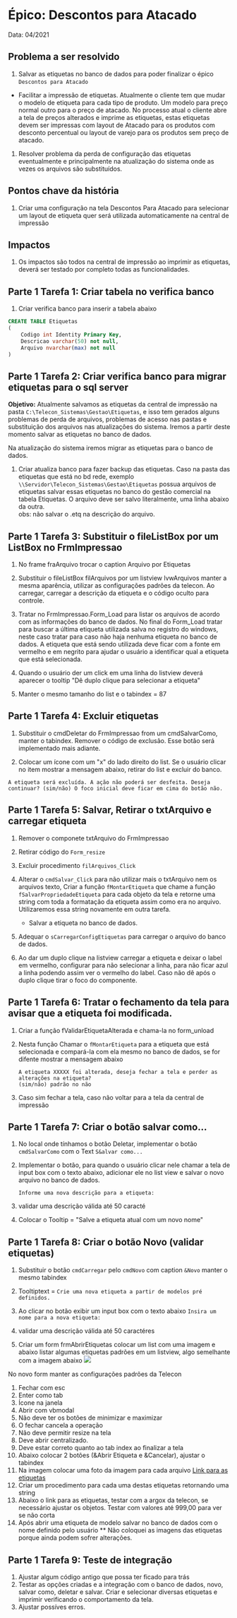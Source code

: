 # Épico: Descontos para Atacado
Data: 04/2021 
## Problema a ser resolvido
1. Salvar as etiquetas no banco de dados para poder finalizar o épico `Descontos para Atacado`
* Facilitar a impressão de etiquetas. Atualmente o cliente tem que mudar o modelo de etiqueta para cada tipo de produto. Um modelo para preço normal outro para o preço de atacado. No processo atual o cliente abre a tela de preços alterados e imprime as etiquetas, estas etiquetas devem ser impressas com layout de Atacado para os produtos com desconto percentual ou layout de varejo para os produtos sem preço de atacado.
1. Resolver problema da perda de configuração das etiquetas eventualmente e principalmente na atualização do sistema onde as vezes os arquivos são substituídos.
## Pontos chave da história
1. Criar uma configuração na tela Descontos Para Atacado para selecionar um layout de etiqueta quer será utilizada automaticamente na central de impressão

## Impactos
1. Os impactos são todos na central de impressão ao imprimir as etiquetas, deverá ser testado por completo todas as funcionalidades.



## Parte 1 Tarefa 1: Criar tabela no verifica banco
1. Criar verifica banco para inserir a tabela abaixo

``` sql
CREATE TABLE Etiquetas
(
    Codigo int Identity Primary Key,
    Descricao varchar(50) not null,
    Arquivo nvarchar(max) not null
)            
```

## Parte 1 Tarefa 2: Criar verifica banco para migrar etiquetas para o sql server
**Objetivo:** Atualmente salvamos as etiquetas da central de impressão na pasta `C:\Telecon_Sistemas\Gestao\Etiquetas`, e isso tem gerados alguns problemas de perda de arquivos, problemas de acesso nas pastas e substituição dos arquivos nas atualizações do sistema. Iremos a partir deste momento salvar as etiquetas no banco de dados. 

Na atualização do sistema iremos migrar as etiquetas para o banco de dados.
1. Criar atualiza banco para fazer backup das etiquetas. Caso na pasta das etiquetas que está no bd rede, exemplo `\\Servidor\Telecon_Sistemas\Gestao\Etiquetas` possua arquivos de etiquetas salvar essas etiquetas no banco do gestão comercial na tabela Etiquetas. O arquivo deve ser salvo literalmente, uma linha abaixo da outra.    
obs: não salvar o .etq na descrição do arquivo.

## Parte 1 Tarefa 3: Substituir o fileListBox por um ListBox no FrmImpressao

1. No frame fraArquivo trocar o caption Arquivo por Etiquetas

1. Substituir o fileListBox filArquivos por um listview lvwArquivos manter a mesma aparência, utilizar as configurações padrões da telecon. Ao carregar, carregar a descrição da etiqueta e o código oculto para controle.

1. Tratar no FrmImpressao.Form_Load para listar os arquivos de acordo com as informações do banco de dados. No final do Form_Load tratar para buscar a última etiqueta utilizada salva no registro do windows, neste caso tratar para caso não haja nenhuma etiqueta no banco de dados.
A etiqueta que está sendo utilizada deve ficar com a fonte em vermelho e em negrito para ajudar o usuário a identificar qual a etiqueta que está selecionada. 

1. Quando o usuário der um click em uma linha do listview deverá aparecer o tooltip
"Dê duplo clique para selecionar a etiqueta"

1. Manter o mesmo tamanho do list e o tabindex = 87

## Parte 1 Tarefa 4: Excluir etiquetas

1. Substituir o cmdDeletar do FrmImpressao from um cmdSalvarComo, manter o tabindex. Remover o código de exclusão. Esse botão será implementado mais adiante.

1. Colocar um ícone com um "x" do lado direito do list. Se o usuário clicar no item mostrar a mensagem abaixo, retirar do list e excluir do banco.

```
A etiqueta será excluída. A ação não poderá ser desfeita. Deseja continuar? (sim/não) O foco inicial deve ficar em cima do botão não.
```

## Parte 1 Tarefa 5: Salvar, Retirar o txtArquivo e carregar etiqueta

1. Remover o componete txtArquivo do FrmImpressao

1. Retirar código do `Form_resize`

1. Excluir procedimento `filArquivos_Click`

1. Alterar o `cmdSalvar_Click` para não utilizar mais o txtArquivo nem os arquivos texto, Criar a função `fMontarEtiqueta` que chame a função `fSalvarPropriedadeEtiqueta` para cada objeto da tela e retorne uma string com toda a formatação da etiqueta assim como era no arquivo. Utilizaremos essa string novamente em outra tarefa.
    * Salvar a etiqueta no banco de dados.

1. Adequar o `sCarregarConfigEtiquetas` para carregar o arquivo do banco de dados. 

1. Ao dar um duplo clique na listview carregar a etiqueta e deixar o label em vermelho, configurar para não selecionar a linha, para não ficar azul a linha podendo assim ver o vermelho do label. Caso não dê após o duplo clique tirar o foco do componente.

## Parte 1 Tarefa 6: Tratar o fechamento da tela para avisar que a etiqueta foi modificada. 

1. Criar a função fValidarEtiquetaAlterada e chama-la no form_unload

1. Nesta função Chamar o `fMontarEtiqueta` para a etiqueta que está selecionada e compará-la com ela mesmo no banco de dados, se for difente mostrar a mensagem abaixo
    ```
    A etiqueta XXXXX foi alterada, deseja fechar a tela e perder as alterações na etiqueta?
    (sim/não) padrão no não
    ```
1. Caso sim fechar a tela, caso não voltar para a tela da central de impressão

## Parte 1 Tarefa 7: Criar o botão salvar como...

1. No local onde tínhamos o botão Deletar, implementar o botão `cmdSalvarComo` com o Text `S&alvar como...`

1. Implementar o botão, para quando o usuário clicar nele chamar a tela de input box com o texto abaixo, adicionar ele no list view e salvar o novo arquivo no banco de dados.

    `Informe uma nova descrição para a etiqueta:`
1. validar uma descrição válida até 50 caracté
1. Colocar o Tooltip = "Salve a etiqueta atual com um novo nome"


## Parte 1 Tarefa 8: Criar o botão Novo (validar etiquetas)

1. Substituir o botão `cmdCarregar` pelo `cmdNovo` com caption `&Novo` manter o mesmo tabindex

1. Tooltiptext = `Crie uma nova etiqueta a partir de modelos pré definidos.`

1.  Ao clicar no botão exibir um input box com o texto abaixo
    `Insira um nome para a nova etiqueta:`
1. validar uma descrição válida até 50 caractéres

1. Criar um form frmAbrirEtiquetas colocar um list com uma imagem e abaixo listar algumas etiquetas padrões em um listview, algo semelhante com a imagem abaixo
    ![](https://raw.githubusercontent.com/Rodrigo80221/MARKDOWN/main/Imagens/SelecaoEtiqueta.png)

No novo form manter as configurações padrões da Telecon
1. Fechar com esc
1. Enter como tab
1. Ícone na janela
1. Abrir com vbmodal
1. Não deve ter os botões de minimizar e maximizar
1. O fechar cancela a operação
1. Não deve permitir resize na tela
1. Deve abrir centralizado. 
1. Deve estar correto quanto ao tab index ao finalizar a tela
1. Abaixo colocar 2 botões (&Abrir Etiqueta e &Cancelar), ajustar o tabindex
1. Na imagem colocar uma foto da imagem para cada arquivo
    [Link para as etiquetas](https://github.com/Rodrigo80221/MARKDOWN/tree/main/Download/Etiquetas)
1. Criar um procedimento para cada uma destas etiquetas retornando uma string
1. Abaixo o link para as etiquetas, testar com a argox da telecon, se necessário ajustar os objetos. Testar com valores até 999,00 para ver se não corta
1. Após abrir uma etiqueta de modelo salvar no banco de dados com o nome definido pelo usuário
** Não coloquei as imagens das etiquetas porque ainda podem sofrer alterações.


## Parte 1 Tarefa 9: Teste de integração
1. Ajustar algum código antigo que possa ter ficado para trás
1. Testar as opções criadas e a integração com o banco de dados, novo, salvar como, deletar e salvar. Criar e selecionar diversas etiquetas e imprimir verificando o comportamento da tela. 
1. Ajustar possíves erros. 
 



















